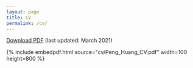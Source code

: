 ```yaml
---
layout: page
title: CV
permalink: /cv/
---
```



 [Download PDF](cv/Peng_Huang_CV.pdf)  (last updated: March 2021)

 <!--The PDF should be embedded underneath -- uses Google Docs for embedding and works if the PDF is on dropbox. Works sporadically if PDF is elsewhere too.-->

{% include embedpdf.html source="cv/Peng_Huang_CV.pdf" width=100 height=800 %}
